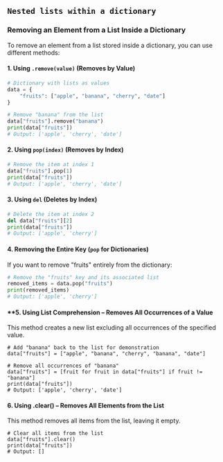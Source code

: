## `Nested lists within a dictionary`

### **Removing an Element from a List Inside a Dictionary**
To remove an element from a list stored inside a dictionary, you can use different methods:

#### **1. Using `.remove(value)` (Removes by Value)**
```python
# Dictionary with lists as values
data = {
    "fruits": ["apple", "banana", "cherry", "date"]
}

# Remove "banana" from the list
data["fruits"].remove("banana")
print(data["fruits"])  
# Output: ['apple', 'cherry', 'date']

```

#### **2. Using `pop(index)` (Removes by Index)**
```python
# Remove the item at index 1
data["fruits"].pop(1)
print(data["fruits"])  
# Output: ['apple', 'cherry', 'date']
```

#### **3. Using `del` (Deletes by Index)**
```python
# Delete the item at index 2
del data["fruits"][2]
print(data["fruits"])  
# Output: ['apple', 'cherry']
```

#### **4. Removing the Entire Key (`pop` for Dictionaries)**
If you want to remove "fruits" entirely from the dictionary:
```python
# Remove the "fruits" key and its associated list
removed_items = data.pop("fruits")
print(removed_items)  
# Output: ['apple', 'cherry']
```

#### **5. Using List Comprehension – Removes All Occurrences of a Value

This method creates a new list excluding all occurrences of the specified value.

```python3
# Add "banana" back to the list for demonstration
data["fruits"] = ["apple", "banana", "cherry", "banana", "date"]

# Remove all occurrences of "banana"
data["fruits"] = [fruit for fruit in data["fruits"] if fruit != "banana"]
print(data["fruits"])  
# Output: ['apple', 'cherry', 'date']
```

#### 6. Using .clear() – Removes All Elements from the List

This method removes all items from the list, leaving it empty.

```python3
# Clear all items from the list
data["fruits"].clear()
print(data["fruits"])  
# Output: []
```